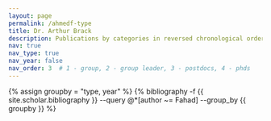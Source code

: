 ```yaml
---
layout: page
permalink: /ahmedf-type
title: Dr. Arthur Brack
description: Publications by categories in reversed chronological order. Generated by jekyll-scholar.
nav: true
nav_type: true
nav_year: false
nav_order: 3  # 1 - group, 2 - group leader, 3 - postdocs, 4 - phds
---
```


<!-- _pages/ahmedf-type.md -->
<div class="publications">

{% assign groupby = "type, year" %}
{% bibliography -f {{ site.scholar.bibliography }} --query @*[author ~= Fahad] --group_by {{ groupby }} %}

</div>
